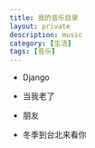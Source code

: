 ```yaml
---
title: 我的音乐目录
layout: private
description: music
category: [生活]
tags: [音乐]
---
```


* Django

* 当我老了

* 朋友

* 冬季到台北来看你


